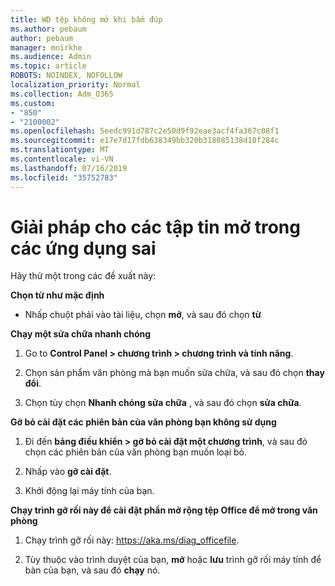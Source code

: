 ```yaml
---
title: WD tệp không mở khi bấm đúp
ms.author: pebaum
author: pebaum
manager: mnirkhe
ms.audience: Admin
ms.topic: article
ROBOTS: NOINDEX, NOFOLLOW
localization_priority: Normal
ms.collection: Adm_O365
ms.custom:
- "850"
- "2100002"
ms.openlocfilehash: 5eedc991d787c2e50d9f92eae3acf4fa367c08f1
ms.sourcegitcommit: e17e7d17fdb638349bb320b318085138d18f284c
ms.translationtype: MT
ms.contentlocale: vi-VN
ms.lasthandoff: 07/16/2019
ms.locfileid: "35752783"
---
```

# <a name="solutions-for-files-opening-in-wrong-apps"></a>Giải pháp cho các tập tin mở trong các ứng dụng sai

Hãy thử một trong các đề xuất này:

**Chọn từ như mặc định**

* Nhấp chuột phải vào tài liệu, chọn **mở**, và sau đó chọn **từ**

**Chạy một sửa chữa nhanh chóng**

1. Go to **Control Panel > chương trình > chương trình và tính năng**.

2. Chọn sản phẩm văn phòng mà bạn muốn sửa chữa, và sau đó chọn **thay đổi**.

3. Chọn tùy chọn **Nhanh chóng sửa chữa** , và sau đó chọn **sửa chữa**.

**Gỡ bỏ cài đặt các phiên bản của văn phòng bạn không sử dụng**

1. Đi đến **bảng điều khiển > gỡ bỏ cài đặt một chương trình**, và sau đó chọn các phiên bản của văn phòng bạn muốn loại bỏ.

2. Nhấp vào **gỡ cài đặt**.

3. Khởi động lại máy tính của bạn.

**Chạy trình gỡ rối này để cài đặt phần mở rộng tệp Office để mở trong văn phòng**

1. Chạy trình gỡ rối này: https://aka.ms/diag_officefile.

2. Tùy thuộc vào trình duyệt của bạn, **mở** hoặc **lưu** trình gỡ rối máy tính để bàn của bạn, và sau đó **chạy** nó.
